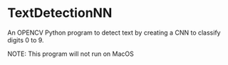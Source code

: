 # TextDetectionNN
An OPENCV Python program to detect text by creating a CNN to classify digits 0 to 9.

NOTE: This program will not run on MacOS
